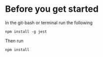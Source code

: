 # Before you get started

In the git-bash or terminal run the following

```
npm install -g jest
```

Then run

```
npm install
```